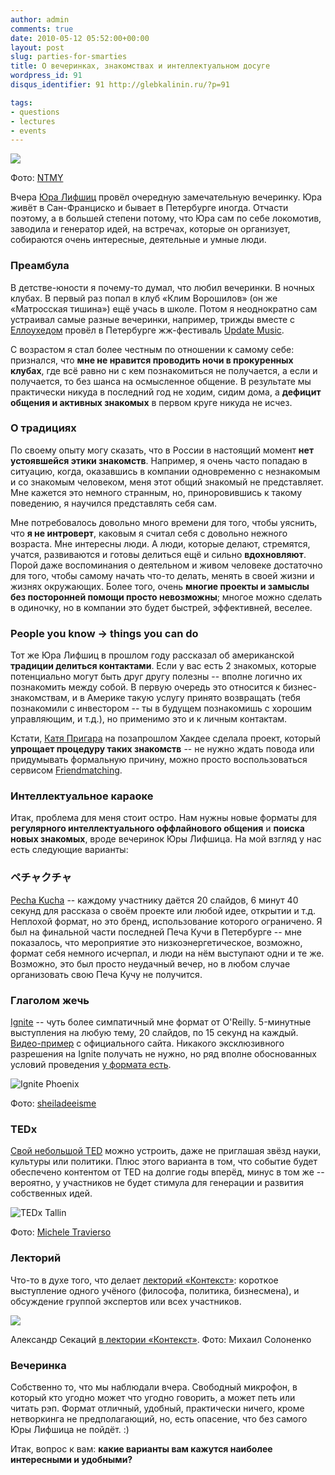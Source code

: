 ```yaml
---
author: admin
comments: true
date: 2010-05-12 05:52:00+00:00
layout: post
slug: parties-for-smarties
title: О вечеринках, знакомствах и интеллектуальном досуге
wordpress_id: 91
disqus_identifier: 91 http://glebkalinin.ru/?p=91

tags:
- questions
- lectures
- events
---
```


![](http://farm3.static.flickr.com/2126/2019381444_6a2e998967.jpg)


Фото: [NTMY](http://www.flickr.com/photos/ntmy/)






Вчера [Юра Лифшиц](http://yury.name/) провёл очередную замечательную вечеринку. Юра живёт в Сан-Франциско и бывает в Петербурге иногда. Отчасти поэтому, а в большей степени потому, что Юра сам по себе локомотив, заводила и генератор идей, на встречах, которые он организует, собираются очень интересные, деятельные и умные люди.


### Преамбула


В детстве-юности я почему-то думал, что любил вечеринки. В ночных клубах. В первый раз попал в клуб «Клим Ворошилов» (он же «Матросская тишина») ещё учась в школе. Потом я неоднократно сам устраивал самые разные вечеринки, например, трижды вместе с [Еллоухедом](http://yellowhead.ru) провёл в Петербурге жж-фестиваль [Update Music](http://web.archive.org/web/20031016181141/http://update.experiment.ru/). 

С возрастом я стал более честным по отношении к самому себе: признался, что **мне не нравится проводить ночи в прокуренных клубах**, где всё равно ни с кем познакомиться не получается, а если и получается, то без шанса на осмысленное общение. В результате мы практически никуда в последний год не ходим, сидим дома, а **дефицит общения и активных знакомых** в первом круге никуда не исчез.


### О традициях


По своему опыту могу сказать, что в России в настоящий момент **нет устоявшейся этики знакомств**. Например, я очень часто попадаю в ситуацию, когда, оказавшись в компании одновременно с незнакомым и со знакомым человеком, меня этот общий знакомый не представляет. Мне кажется это немного странным, но, приноровившись к такому поведению, я научился представлять себя сам.

Мне потребовалось довольно много времени для того, чтобы уяснить, что **я не интроверт**, каковым я считал себя с довольно нежного возраста. Мне интересны люди. А люди, которые делают, стремятся, учатся, развиваются и готовы делиться ещё и сильно **вдохновляют**. Порой даже воспоминания о деятельном и живом человеке достаточно для того, чтобы самому начать что-то делать, менять в своей жизни и жизнях окружающих. Более того, очень **многие проекты и замыслы без посторонней помощи просто невозможны**; многое можно сделать в одиночку, но в компании это будет быстрей, эффективней, веселее.

<!-- more -->



### People you know -> things you can do


Тот же Юра Лифшиц в прошлом году рассказал об американской **традиции делиться контактами**. Если у вас есть 2 знакомых, которые потенциально могут быть друг другу полезны -- вполне логично их познакомить между собой. В первую очередь это относится к бизнес-знакомствам, и в Америке такую услугу принято возвращать (тебя познакомили с инвестором -- ты в будущем познакомишь с хорошим управляющим, и т.д.), но применимо это и к личным контактам. 

Кстати, [Катя Пригара](http://twitter.com/katyaprigara) на позапрошлом Хакдее сделала проект, который **упрощает процедуру таких знакомств** -- не нужно ждать повода или придумывать формальную причину, можно просто воспользоваться сервисом [Friendmatching](http://podruzhi.ru/).


### Интеллектуальное караоке


Итак, проблема для меня стоит остро. Нам нужны новые форматы для **регулярного интеллектуального оффлайнового общения** и **поиска новых знакомых**, вроде вечеринок Юры Лифшица. На мой взгляд у нас есть следующие варианты:


### ペチャクチャ


[Pecha Kucha](http://www.pecha-kucha.org/) -- каждому участнику даётся 20 слайдов, 6 минут 40 секунд для рассказа о своём проекте или любой идее, открытии и т.д. Неплохой формат, но это бренд, использование которого ограничено. Я был на финальной части последней Печа Кучи в Петербурге -- мне показалось, что мероприятие это низкоэнергетическое, возможно, формат себя немного исчерпал, и люди на нём выступают одни и те же. Возможно, это был просто неудачный вечер, но в любом случае организовать свою Печа Кучу не получится.


### Глаголом жечь


[Ignite](http://ignite.oreilly.com/) -- чуть более симпатичный мне формат от O'Reilly. 5-минутные выступления на любую тему, 20 слайдов, по 15 секунд на каждый. [Видео-пример](http://ignite.oreilly.com/) с официального сайта. Никакого эксклюзивного разрешения на Ignite получать не нужно, но ряд вполне обоснованных условий проведения [у формата есть](http://ignite.oreilly.com/faq/how-to.html).


![Ignite Phoenix](http://farm3.static.flickr.com/2638/4083728588_0edd3e0246.jpg)


Фото: [sheiladeeisme](http://www.flickr.com/photos/sheila_dee/)








### TEDx


[Свой небольшой TED](http://www.ted.com/tedx) можно устроить, даже не приглашая звёзд науки, культуры или политики. Плюс этого варианта в том, что событие будет обеспечено контентом от TED на долгие годы вперёд, минус в том же -- вероятно, у участников не будет стимула для генерации и развития собственных идей.


![TEDx Tallin](http://farm3.static.flickr.com/2583/3670914803_3ecf540250.jpg)


Фото: [Michele Travierso](http://www.flickr.com/photos/mitch-in-wanderlust/3670914803/)








### Лекторий


Что-то в духе того, что делает [лекторий «Контекст»](http://www.contextclub.org/): короткое выступление одного учёного (философа, политика, бизнесмена), и обсуждение группой экспертов или всех участников.


![](http://glebkalinin.ru/featured/2010/05/sekats16.jpg)


Александр Секаций [в лектории «Контекст»](http://www.contextclub.org/events/y2010/m1/n35). Фото: Михаил Солоненко








### Вечеринка


Собственно то, что мы наблюдали вчера. Свободный микрофон, в который кто угодно может что угодно говорить, а может петь или читать рэп. Формат отличный, удобный, практически ничего, кроме нетворкинга не предполагающий, но, есть опасение, что без самого Юры Лифшица не пойдёт. :)

Итак, вопрос к вам: **какие варианты вам кажутся наиболее интересными и удобными?**
